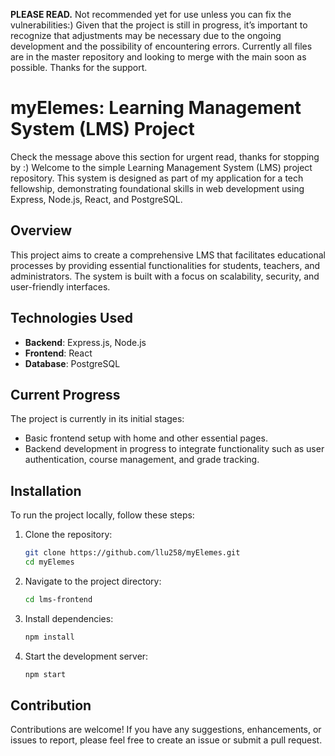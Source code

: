 **PLEASE READ.** Not recommended yet for use unless you can fix the vulnerabilities:) Given that the project is still in progress, it’s important to recognize that adjustments may be necessary due to the ongoing development and the possibility of encountering errors. Currently all files are in the master repository and looking to merge with the main soon as possible. Thanks for the support.

# myElemes: Learning Management System (LMS) Project

Check the message above this section for urgent read, thanks for stopping by :) Welcome to the simple Learning Management System (LMS) project repository. This system is designed as part of my application for a tech fellowship, demonstrating foundational skills in web development using Express, Node.js, React, and PostgreSQL.

## Overview

This project aims to create a comprehensive LMS that facilitates educational processes by providing essential functionalities for students, teachers, and administrators. The system is built with a focus on scalability, security, and user-friendly interfaces.

## Technologies Used

- **Backend**: Express.js, Node.js
- **Frontend**: React
- **Database**: PostgreSQL

## Current Progress

The project is currently in its initial stages:
- Basic frontend setup with home and other essential pages.
- Backend development in progress to integrate functionality such as user authentication, course management, and grade tracking.

## Installation

To run the project locally, follow these steps:

1. Clone the repository:
   ```bash
   git clone https://github.com/llu258/myElemes.git
   cd myElemes
   ```
2. Navigate to the project directory:
   ```bash
   cd lms-frontend
   ```
3. Install dependencies:
   ```bash
   npm install
   ```
4. Start the development server:
   ```bash
   npm start
   ```
## Contribution
Contributions are welcome! If you have any suggestions, enhancements, or issues to report, please feel free to create an issue or submit a pull request.

